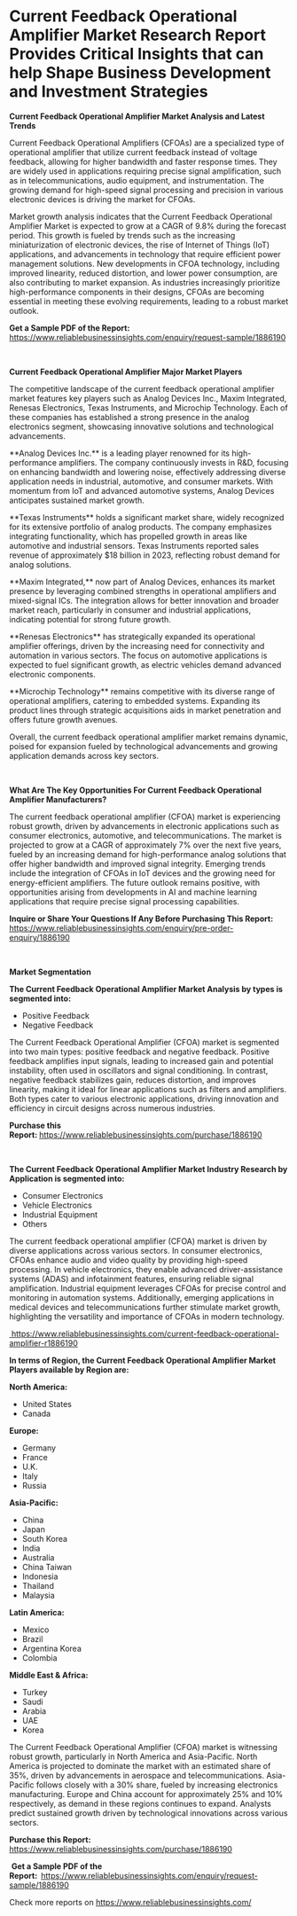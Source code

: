 <p><h1>Current Feedback Operational Amplifier Market Research Report Provides Critical Insights that can help Shape Business Development and Investment Strategies</h1></p><p><strong>Current Feedback Operational Amplifier Market Analysis and Latest Trends</strong></p>
<p><p>Current Feedback Operational Amplifiers (CFOAs) are a specialized type of operational amplifier that utilize current feedback instead of voltage feedback, allowing for higher bandwidth and faster response times. They are widely used in applications requiring precise signal amplification, such as in telecommunications, audio equipment, and instrumentation. The growing demand for high-speed signal processing and precision in various electronic devices is driving the market for CFOAs.</p><p>Market growth analysis indicates that the Current Feedback Operational Amplifier Market is expected to grow at a CAGR of 9.8% during the forecast period. This growth is fueled by trends such as the increasing miniaturization of electronic devices, the rise of Internet of Things (IoT) applications, and advancements in technology that require efficient power management solutions. New developments in CFOA technology, including improved linearity, reduced distortion, and lower power consumption, are also contributing to market expansion. As industries increasingly prioritize high-performance components in their designs, CFOAs are becoming essential in meeting these evolving requirements, leading to a robust market outlook.</p></p>
<p><strong>Get a Sample PDF of the Report:&nbsp;</strong> <a href="https://www.reliablebusinessinsights.com/enquiry/request-sample/1886190?utm_campaign=2960&utm_medium=2&utm_source=Github&utm_content=ia&utm_term=06042025&utm_id=current-feedback-operational-amplifier">https://www.reliablebusinessinsights.com/enquiry/request-sample/1886190</a></p>
<p>&nbsp;</p>
<p><strong>Current Feedback Operational Amplifier Major Market Players</strong></p>
<p><p>The competitive landscape of the current feedback operational amplifier market features key players such as Analog Devices Inc., Maxim Integrated, Renesas Electronics, Texas Instruments, and Microchip Technology. Each of these companies has established a strong presence in the analog electronics segment, showcasing innovative solutions and technological advancements.</p><p>**Analog Devices Inc.** is a leading player renowned for its high-performance amplifiers. The company continuously invests in R&D, focusing on enhancing bandwidth and lowering noise, effectively addressing diverse application needs in industrial, automotive, and consumer markets. With momentum from IoT and advanced automotive systems, Analog Devices anticipates sustained market growth.</p><p>**Texas Instruments** holds a significant market share, widely recognized for its extensive portfolio of analog products. The company emphasizes integrating functionality, which has propelled growth in areas like automotive and industrial sensors. Texas Instruments reported sales revenue of approximately $18 billion in 2023, reflecting robust demand for analog solutions.</p><p>**Maxim Integrated,** now part of Analog Devices, enhances its market presence by leveraging combined strengths in operational amplifiers and mixed-signal ICs. The integration allows for better innovation and broader market reach, particularly in consumer and industrial applications, indicating potential for strong future growth.</p><p>**Renesas Electronics** has strategically expanded its operational amplifier offerings, driven by the increasing need for connectivity and automation in various sectors. The focus on automotive applications is expected to fuel significant growth, as electric vehicles demand advanced electronic components.</p><p>**Microchip Technology** remains competitive with its diverse range of operational amplifiers, catering to embedded systems. Expanding its product lines through strategic acquisitions aids in market penetration and offers future growth avenues.</p><p>Overall, the current feedback operational amplifier market remains dynamic, poised for expansion fueled by technological advancements and growing application demands across key sectors.</p></p>
<p>&nbsp;</p>
<p><strong>What Are The Key Opportunities For Current Feedback Operational Amplifier Manufacturers?</strong></p>
<p><p>The current feedback operational amplifier (CFOA) market is experiencing robust growth, driven by advancements in electronic applications such as consumer electronics, automotive, and telecommunications. The market is projected to grow at a CAGR of approximately 7% over the next five years, fueled by an increasing demand for high-performance analog solutions that offer higher bandwidth and improved signal integrity. Emerging trends include the integration of CFOAs in IoT devices and the growing need for energy-efficient amplifiers. The future outlook remains positive, with opportunities arising from developments in AI and machine learning applications that require precise signal processing capabilities.</p></p>
<p><strong>Inquire or Share Your Questions If Any Before Purchasing This Report:</strong> <a href="https://www.reliablebusinessinsights.com/enquiry/pre-order-enquiry/1886190?utm_campaign=2960&utm_medium=2&utm_source=Github&utm_content=ia&utm_term=06042025&utm_id=current-feedback-operational-amplifier">https://www.reliablebusinessinsights.com/enquiry/pre-order-enquiry/1886190</a></p>
<p>&nbsp;</p>
<p><strong>Market Segmentation</strong></p>
<p><strong>The Current Feedback Operational Amplifier Market Analysis by types is segmented into:</strong></p>
<p><ul><li>Positive Feedback</li><li>Negative Feedback</li></ul></p>
<p><p>The Current Feedback Operational Amplifier (CFOA) market is segmented into two main types: positive feedback and negative feedback. Positive feedback amplifies input signals, leading to increased gain and potential instability, often used in oscillators and signal conditioning. In contrast, negative feedback stabilizes gain, reduces distortion, and improves linearity, making it ideal for linear applications such as filters and amplifiers. Both types cater to various electronic applications, driving innovation and efficiency in circuit designs across numerous industries.</p></p>
<p><strong>Purchase this Report:&nbsp;</strong><a href="https://www.reliablebusinessinsights.com/purchase/1886190?utm_campaign=2960&utm_medium=2&utm_source=Github&utm_content=ia&utm_term=06042025&utm_id=current-feedback-operational-amplifier">https://www.reliablebusinessinsights.com/purchase/1886190</a></p>
<p>&nbsp;</p>
<p><strong>The Current Feedback Operational Amplifier Market Industry Research by Application is segmented into:</strong></p>
<p><ul><li>Consumer Electronics</li><li>Vehicle Electronics</li><li>Industrial Equipment</li><li>Others</li></ul></p>
<p><p>The current feedback operational amplifier (CFOA) market is driven by diverse applications across various sectors. In consumer electronics, CFOAs enhance audio and video quality by providing high-speed processing. In vehicle electronics, they enable advanced driver-assistance systems (ADAS) and infotainment features, ensuring reliable signal amplification. Industrial equipment leverages CFOAs for precise control and monitoring in automation systems. Additionally, emerging applications in medical devices and telecommunications further stimulate market growth, highlighting the versatility and importance of CFOAs in modern technology.</p></p>
<p><a href="https://www.reliablebusinessinsights.com/current-feedback-operational-amplifier-r1886190?utm_campaign=2960&utm_medium=2&utm_source=Github&utm_content=ia&utm_term=06042025&utm_id=current-feedback-operational-amplifier">&nbsp;https://www.reliablebusinessinsights.com/current-feedback-operational-amplifier-r1886190</a></p>
<p><strong>In terms of Region, the Current Feedback Operational Amplifier Market Players available by Region are:</strong></p>
<p>
    <p> <strong> North America: </strong>
        <ul>
            <li>United States</li>
            <li>Canada</li>
        </ul>
        </p> 
    <p> <strong> Europe: </strong>
        <ul>
            <li>Germany</li>
            <li>France</li>
            <li>U.K.</li>
            <li>Italy</li>
            <li>Russia</li>
        </ul>
        </p> 
    <p> <strong> Asia-Pacific: </strong>
        <ul>
            <li>China</li>
            <li>Japan</li>
            <li>South Korea</li>
            <li>India</li>
            <li>Australia</li>
            <li>China Taiwan</li>
            <li>Indonesia</li>
            <li>Thailand</li>
            <li>Malaysia</li>
        </ul>
        </p> 
    <p> <strong> Latin America: </strong>
        <ul>
            <li>Mexico</li>
            <li>Brazil</li>
            <li>Argentina Korea</li>
            <li>Colombia</li>
        </ul>
        </p> 
    <p> <strong> Middle East & Africa: </strong>
        <ul>
            <li>Turkey</li>
            <li>Saudi</li>
            <li>Arabia</li>
            <li>UAE</li>
            <li>Korea</li>
        </ul>
    </p>
    </p>
<p><p>The Current Feedback Operational Amplifier (CFOA) market is witnessing robust growth, particularly in North America and Asia-Pacific. North America is projected to dominate the market with an estimated share of 35%, driven by advancements in aerospace and telecommunications. Asia-Pacific follows closely with a 30% share, fueled by increasing electronics manufacturing. Europe and China account for approximately 25% and 10% respectively, as demand in these regions continues to expand. Analysts predict sustained growth driven by technological innovations across various sectors.</p></p>
<p><strong>Purchase this Report: </strong><a href="https://www.reliablebusinessinsights.com/purchase/1886190?utm_campaign=2960&utm_medium=2&utm_source=Github&utm_content=ia&utm_term=06042025&utm_id=current-feedback-operational-amplifier">https://www.reliablebusinessinsights.com/purchase/1886190</a></p>
<p>&nbsp;<strong>Get a Sample PDF of the Report:&nbsp;&nbsp;</strong><a href="https://www.reliablebusinessinsights.com/enquiry/request-sample/1886190?utm_campaign=2960&utm_medium=2&utm_source=Github&utm_content=ia&utm_term=06042025&utm_id=current-feedback-operational-amplifier">https://www.reliablebusinessinsights.com/enquiry/request-sample/1886190</a></p>
<p><strong></strong></p>
<p>Check more reports on <a href="https://www.reliablebusinessinsights.com/?utm_campaign=2960&utm_medium=2&utm_source=Github&utm_content=ia&utm_term=06042025&utm_id=current-feedback-operational-amplifier">https://www.reliablebusinessinsights.com/</a></p>